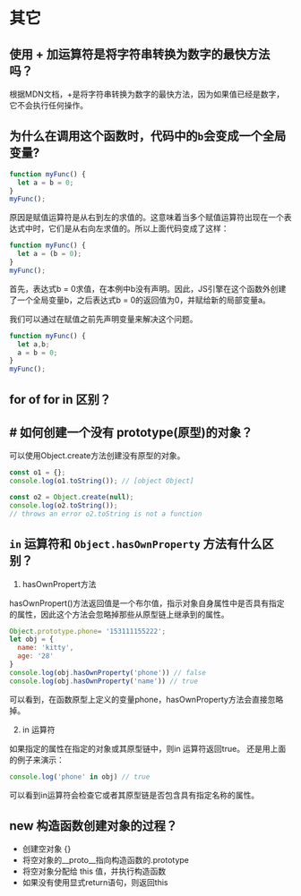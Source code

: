 # 其它

## 使用 + 加运算符是将字符串转换为数字的最快方法吗？

根据MDN文档，+是将字符串转换为数字的最快方法，因为如果值已经是数字，它不会执行任何操作。

## 为什么在调用这个函数时，代码中的`b`会变成一个全局变量?

```js
function myFunc() {
  let a = b = 0;
}
myFunc();
```

原因是赋值运算符是从右到左的求值的。这意味着当多个赋值运算符出现在一个表达式中时，它们是从右向左求值的。所以上面代码变成了这样：

```js
function myFunc() {
  let a = (b = 0);
}
myFunc();
```

首先，表达式b = 0求值，在本例中b没有声明。因此，JS引擎在这个函数外创建了一个全局变量b，之后表达式b = 0的返回值为0，并赋给新的局部变量a。

我们可以通过在赋值之前先声明变量来解决这个问题。

```js
function myFunc() {
  let a,b;
  a = b = 0;
}
myFunc();
```

## for of for in 区别？

## # 如何创建一个没有 prototype(原型)的对象？

可以使用Object.create方法创建没有原型的对象。

```js
const o1 = {};
console.log(o1.toString()); // [object Object]

const o2 = Object.create(null);
console.log(o2.toString());
// throws an error o2.toString is not a function
```

## `in` 运算符和 `Object.hasOwnProperty` 方法有什么区别？

1. hasOwnPropert方法

hasOwnPropert()方法返回值是一个布尔值，指示对象自身属性中是否具有指定的属性，因此这个方法会忽略掉那些从原型链上继承到的属性。

```js
Object.prototype.phone= '153111155222';
let obj = {
  name: 'kitty',
  age: '28'
}
console.log(obj.hasOwnProperty('phone')) // false
console.log(obj.hasOwnProperty('name')) // true
```
可以看到，在函数原型上定义的变量phone，hasOwnProperty方法会直接忽略掉。

2. in 运算符

如果指定的属性在指定的对象或其原型链中，则in 运算符返回true。
还是用上面的例子来演示：
```js
console.log('phone' in obj) // true
```
可以看到in运算符会检查它或者其原型链是否包含具有指定名称的属性。

## new 构造函数创建对象的过程？

- 创建空对象 {}
- 将空对象的__proto__指向构造函数的.prototype
- 将空对象分配给 this 值，并执行构造函数
- 如果没有使用显式return语句，则返回this